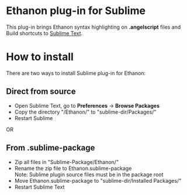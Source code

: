 Ethanon plug-in for Sublime
===========================

This plug-in brings Ethanon syntax highlighting on **.angelscript** files and Build shortcuts to [Sublime Text].

  [Sublime Text]: http://www.sublimetext.com/

How to install
==============

There are two ways to install Sublime plug-in for Ethanon:

Direct from source
------------------

- Open Sublime Text, go to **Preferences** -> **Browse Packages**
- Copy the directory "/Ethanon/" to "sublime-dir/Packages/"
- Restart Sublime

OR

From .sublime-package
---------------------

- Zip all files in "Sublime-Package/Ethanon/"
- Rename the zip file to Ethanon.sublime-package  
  Note: Sublime plugin source files must be in the package root
- Move Ethanon.sublime-package to "sublime-dir/Installed Packages/"
- Restart Sublime Text